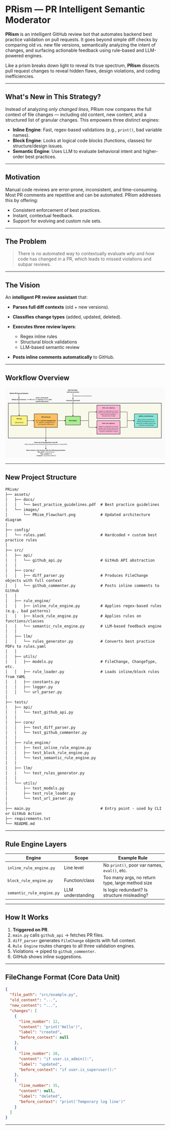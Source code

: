 # PRism — PR Intelligent Semantic Moderator

**PRism** is an intelligent GitHub review bot that automates backend best practice validation on pull requests. It goes beyond simple diff checks by comparing old vs. new file versions, semantically analyzing the intent of changes, and surfacing actionable feedback using rule-based and LLM-powered engines.

Like a prism breaks down light to reveal its true spectrum, **PRism** dissects pull request changes to reveal hidden flaws, design violations, and coding inefficiencies.

---

## What's New in This Strategy?

Instead of analyzing *only changed lines*, PRism now compares the full context of file changes — including old content, new content, and a structured list of granular changes. This empowers three distinct engines:

* **Inline Engine**: Fast, regex-based validations (e.g., `print()`, bad variable names).
* **Block Engine**: Looks at logical code blocks (functions, classes) for structure/design issues.
* **Semantic Engine**: Uses LLM to evaluate behavioral intent and higher-order best practices.

---

## Motivation

Manual code reviews are error-prone, inconsistent, and time-consuming. Most PR comments are repetitive and can be automated. PRism addresses this by offering:

* Consistent enforcement of best practices.
* Instant, contextual feedback.
* Support for evolving and custom rule sets.

---

## The Problem

> There is no automated way to contextually evaluate *why* and *how* code has changed in a PR, which leads to missed violations and subpar reviews.

---

## The Vision

An **intelligent PR review assistant** that:

* **Parses full diff contexts** (old + new versions).
* **Classifies change types** (added, updated, deleted).
* **Executes three review layers**:

  * Regex inline rules
  * Structural block validations
  * LLM-based semantic review
* **Posts inline comments automatically** to GitHub.

---

## Workflow Overview

![PRism Flowchart](assets/images/PRism_Flowchart.png)

---

## New Project Structure

```plaintext
PRism/
├── assets/
│   ├── docs/
│   │   └── best_practice_guidelines.pdf  # Best practice guidelines
│   └── images/
│       └── PRism_Flowchart.png           # Updated architecture diagram
│
├── config/
│   └── rules.yaml                        # Hardcoded + custom best practice rules
│
├── src/
│   ├── api/
│   │   └── github_api.py                 # GitHub API abstraction
│   │
│   ├── core/
│   │   ├── diff_parser.py                # Produces FileChange objects with full context
│   │   └── github_commenter.py           # Posts inline comments to GitHub
│   │
│   ├── rule_engine/
│   │   ├── inline_rule_engine.py         # Applies regex-based rules (e.g., bad patterns)
│   │   ├── block_rule_engine.py          # Applies rules on functions/classes
│   │   └── semantic_rule_engine.py       # LLM-based feedback engine
│   │
│   ├── llm/
│   │   └── rules_generator.py            # Converts best practice PDFs to rules.yaml
│   │
│   ├── utils/
│   │   ├── models.py                     # FileChange, ChangeType, etc.
│   │   ├── rule_loader.py                # Loads inline/block rules from YAML
│   │   ├── constants.py
│   │   ├── logger.py
│   │   └── url_parser.py
│
├── tests/
│   ├── api/
│   │   └── test_github_api.py
│   │
│   ├── core/
│   │   ├── test_diff_parser.py
│   │   └── test_github_commenter.py
│   │
│   ├── rule_engine/
│   │   ├── test_inline_rule_engine.py
│   │   ├── test_block_rule_engine.py
│   │   └── test_semantic_rule_engine.py
│   │
│   ├── llm/
│   │   └── test_rules_generator.py
│   │
│   └── utils/
│       ├── test_models.py
│       ├── test_rule_loader.py
│       └── test_url_parser.py
│
├── main.py                               # Entry point - used by CLI or GitHub Action
├── requirements.txt
└── README.md
```

---

## Rule Engine Layers

| Engine                    | Scope             | Example Rule                                     |
| ------------------------- | ----------------- | ------------------------------------------------ |
| `inline_rule_engine.py`   | Line level        | No `print()`, poor var names, `eval()`, etc.     |
| `block_rule_engine.py`    | Function/class    | Too many args, no return type, large method size |
| `semantic_rule_engine.py` | LLM understanding | Is logic redundant? Is structure misleading?     |

---

## How It Works

1. **Triggered on PR**.
2. `main.py` calls `github_api` → fetches PR files.
3. `diff_parser` generates `FileChange` objects with full context.
4. `Rule Engine` routes changes to all three validation engines.
5. Violations → piped to `github_commenter`.
6. GitHub shows inline suggestions.

---

## FileChange Format (Core Data Unit)

```json
{
  "file_path": "src/example.py",
  "old_content": "...",       
  "new_content": "...",       
  "changes": [
    {
      "line_number": 12,
      "content": "print('Hello')",
      "label": "created",
      "before_context": null
    },
    {
      "line_number": 28,
      "content": "if user.is_admin():",
      "label": "updated",
      "before_context": "if user.is_superuser():"
    },
    {
      "line_number": 35,
      "content": null,
      "label": "deleted",
      "before_context": "print('Temporary log line')"
    }
  ]
}
```

---